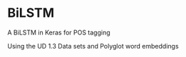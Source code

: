 # BiLSTM
A BiLSTM in Keras for POS tagging

Using the UD 1.3 Data sets and Polyglot word embeddings
